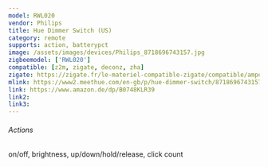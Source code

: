 ```yaml
---
model: RWL020
vendor: Philips
title: Hue Dimmer Switch (US)
category: remote
supports: action, batterypct
image: /assets/images/devices/Philips_8718696743157.jpg
zigbeemodel: ['RWL020']
compatible: [z2m, zigate, deconz, zha]
zigate: https://zigate.fr/le-materiel-compatible-zigate/compatible/ampoulesconnecteswhiteambiancee27--6/
mlink: https://www2.meethue.com/en-gb/p/hue-dimmer-switch/8718696743157
link: https://www.amazon.de/dp/B0748KLR39
link2: 
link3: 
---
```

###### Actions
 on/off, brightness, up/down/hold/release, click count
